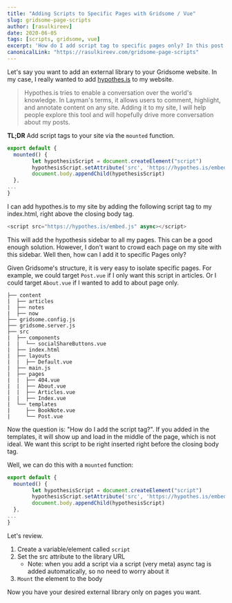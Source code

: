 ```yaml
---
title: "Adding Scripts to Specific Pages with Gridsome / Vue"
slug: gridsome-page-scripts
author: [rasulkireev]
date: 2020-06-05
tags: [scripts, gridsome, vue]
excerpt: 'How do I add script tag to specific pages only? In this post I show how I integrated hypothes.is only on my article pages.'
canonicalLink: "https://rasulkireev.com/gridsome-page-scripts"
---
```


Let's say you want to add an external library to your Gridsome website. In my case, I really wanted to add [hypothes.is](https://hypothes.is) to my website.

> Hypothes.is tries to enable a conversation over the world's knowledge. In Layman's terms, it allows users to comment, highlight, and annotate content on any site. Adding it to my site, I will help people explore this tool and will hopefully drive more conversation about my posts.

**TL;DR**
Add script tags to your site via the `mounted` function.

```javascript
export default {
  mounted() {
        let hypothesisScript = document.createElement("script")
        hypothesisScript.setAttribute('src', 'https://hypothes.is/embed.js')
        document.body.appendChild(hypothesisScript)
  },
...
}
```

I can add hypothes.is to my site by adding the following script tag to my index.html, right above the closing body tag.

```javascript
<script src="https://hypothes.is/embed.js" async></script>
```

This will add the hypothesis sidebar to all my pages. This can be a good enough solution. However, I don't want to crowd each page on my site with this sidebar. Well then, how can I add it to specific Pages only?

Given Gridsome's structure, it is very easy to isolate specific pages. For example, we could target `Post.vue` if I only want this script in articles. Or I could target `About.vue` if I wanted to add to about page only.

```
├── content
|  ├── articles
|  ├── notes
|  ├── now
├── gridsome.config.js
├── gridsome.server.js
├── src
|  ├── components
|  |  └── socialShareButtons.vue
|  ├── index.html
|  ├── layouts
|  |  ├── Default.vue
|  ├── main.js
|  ├── pages
|  |  ├── 404.vue
|  |  ├── About.vue
|  |  ├── Articles.vue
|  |  ├── Index.vue
|  └── templates
|     ├── BookNote.vue
|     └── Post.vue
```

Now the question is: "How do I add the script tag?". If you added in the templates, it will show up and load in the middle of the page, which is not ideal. We want this script to be right inserted right before the closing body tag.

Well, we can do this with a `mounted` function:

```javascript
export default {
  mounted() {
        let hypothesisScript = document.createElement("script")
        hypothesisScript.setAttribute('src', 'https://hypothes.is/embed.js')
        document.body.appendChild(hypothesisScript)
  },
...
}
```

Let's review.

1. Create a variable/element called `script`
2. Set the src attribute to the library URL
    * Note: when you add a script via a script (very meta) async tag is added automatically, so no need to worry about it
3. `Mount` the element to the body


Now you have your desired external library only on pages you want.